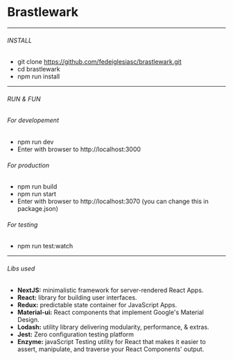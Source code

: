 # Brastlewark

---


###### INSTALL

* git clone https://github.com/fedeiglesiasc/brastlewark.git
* cd brastlewark
* npm run install


---


###### RUN & FUN

###### For developement

* npm run dev
* Enter with browser to http://localhost:3000

###### For production

* npm run build
* npm run start
* Enter with browser to http://localhost:3070 (you can change this in package.json)

###### For testing

* npm run test:watch

---

###### Libs used

* **NextJS:** minimalistic framework for server-rendered React Apps.
* **React:** library for building user interfaces.
* **Redux:** predictable state container for JavaScript Apps.
* **Material-ui:** React components that implement Google's Material Design.
* **Lodash:** utility library delivering modularity, performance, & extras.
* **Jest:** Zero configuration testing platform
* **Enzyme:** javaScript Testing utility for React that makes it easier to assert, manipulate, and traverse your React Components' output.
